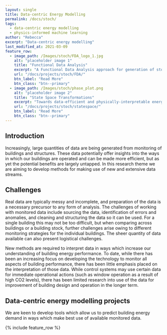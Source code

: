 ```yaml
---
layout: single
title: Data-centric Energy Modelling
permalink: /docs/stoch/
tags:
  - data-centric energy modelling
  - physics-informed machine learning
author: "Rebecca"
excerpt: "Data-centric energy modelling"
last_modified_at: 2021-03-09
feature_row:
  - image_path: /Images/stoch/FDA_logo_1.jpg
    alt: "placeholder image 1"
    title: "Functional Data Analysis"
    excerpt: "A Functional Data Analysis approach for generation of stochastic internal loads for input into building energy simulation"
    url: "/docs/projects/stoch/FDA/"
    btn_label: "Read More"
    btn_class: "btn--primary"
  - image_path: /Images/stoch/phase_plot.png
    alt: "placeholder image 2"
    title: "State Space Transformations"
    excerpt: "Towards data-efficient and physically-interpretable energy modeling via State Space Adaptation."
    url: "/docs/projects/stoch/statespace/"
    btn_label: "Read More"
    btn_class: "btn--primary"
---
```


## Introduction
Increasingly, large quantities of data are being generated from monitoring of buildings and structures.  These data potentially offer insights into the ways in which our buildings are operated and can be made more efficient, but as yet the potential benefits are largely untapped.  In this research theme we are aiming to develop methods for making use of new and extensive data streams.

## Challenges
Real data are typically messy and incomplete, and preparation of the data is a necessary precursor to any form of analysis. The challenges of working with monitored data include sourcing the data, identification of errors and anomalies, and cleaning and structuring the data so it can be used.  For a single building this may not be too difficult, but when comparing across buildings or a building stock, further challenges arise owing to different monitoring strategies for the individual buildings.  The sheer quantity of data available can also present logistical challenges.

New methods are required to interpret data in ways which increase our understanding of building energy performance. To date, while there has been an increasing focus on developing the technology to monitor all aspects of building performance, there has been little emphasis placed on the interpretation of those data.  While control systems may use certain data for immediate operational actions (such as window operation as a result of high CO2 levels), there has been limited research into use of the data for improvement of building design and operation in the longer term.    

## Data-centric energy modelling projects
We are keen to develop tools which allow us to predict building energy demand in ways which make best use of available monitored data.  

{% include feature_row %}
